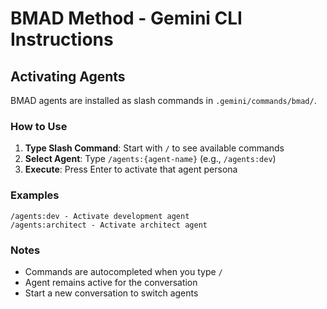 # BMAD Method - Gemini CLI Instructions

## Activating Agents

BMAD agents are installed as slash commands in `.gemini/commands/bmad/`.

### How to Use

1. **Type Slash Command**: Start with `/` to see available commands
2. **Select Agent**: Type `/agents:{agent-name}` (e.g., `/agents:dev`)
3. **Execute**: Press Enter to activate that agent persona

### Examples

```
/agents:dev - Activate development agent
/agents:architect - Activate architect agent
```

### Notes

- Commands are autocompleted when you type `/`
- Agent remains active for the conversation
- Start a new conversation to switch agents
